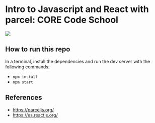 # Intro to Javascript and React with parcel: CORE Code School

![](https://api-cabled.app.faable.com/screenshot?url=https://core-brand-cards.app.faable.com/card/codewithcore?title=Intro%20to%20Javascript%20and%20React%20with%20parcel)

## How to run this repo

In a terminal, install the dependencies and run the dev server with the following commands:

- `npm install`
- `npm start`

## References

- https://parceljs.org/
- https://es.reactjs.org/